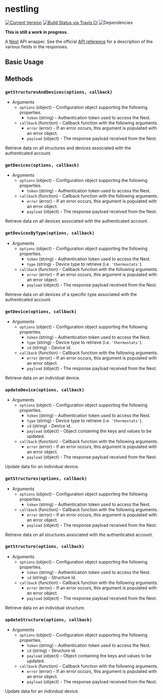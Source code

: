 # nestling

[![Current Version](https://img.shields.io/npm/v/nestling.svg)](https://www.npmjs.org/package/nestling)
[![Build Status via Travis CI](https://travis-ci.org/continuationlabs/nestling.svg?branch=master)](https://travis-ci.org/continuationlabs/nestling)
![Dependencies](http://img.shields.io/david/continuationlabs/nestling.svg)

**This is still a work in progress.**

A [Nest](http://www.nest.com) API wrapper. See the official [API reference](https://developer.nest.com/documentation/api-reference) for a description of the various fields in the responses.

## Basic Usage

## Methods

### `getStructuresAndDevices(options, callback)`

  - Arguments
    - `options` (object) - Configuration object supporting the following properties.
      - `token` (string) - Authentication token used to access the Nest.
    - `callback` (function) - Callback function with the following arguments.
      - `error` (error) - If an error occurs, this argument is populated with an error object.
      - `payload` (object) - The response payload received from the Nest.

Retrieve data on all structures and devices associated with the authenticated account.

### `getDevices(options, callback)`

  - Arguments
    - `options` (object) - Configuration object supporting the following properties.
      - `token` (string) - Authentication token used to access the Nest.
    - `callback` (function) - Callback function with the following arguments.
      - `error` (error) - If an error occurs, this argument is populated with an error object.
      - `payload` (object) - The response payload received from the Nest.

Retrieve data on all devices associated with the authenticated account.

### `getDevicesByType(options, callback)`

  - Arguments
    - `options` (object) - Configuration object supporting the following properties.
      - `token` (string) - Authentication token used to access the Nest.
      - `type` (string) - Device type to retrieve (i.e. `'thermostats'`).
    - `callback` (function) - Callback function with the following arguments.
      - `error` (error) - If an error occurs, this argument is populated with an error object.
      - `payload` (object) - The response payload received from the Nest.

Retrieve data on all devices of a specific type associated with the authenticated account.

### `getDevice(options, callback)`

  - Arguments
    - `options` (object) - Configuration object supporting the following properties.
      - `token` (string) - Authentication token used to access the Nest.
      - `type` (string) - Device type to retrieve (i.e. `'thermostats'`).
      - `id` (string) - Device id.
    - `callback` (function) - Callback function with the following arguments.
      - `error` (error) - If an error occurs, this argument is populated with an error object.
      - `payload` (object) - The response payload received from the Nest.

Retrieve data on an individual device.

### `updateDevice(options, callback)`

  - Arguments
    - `options` (object) - Configuration object supporting the following properties.
      - `token` (string) - Authentication token used to access the Nest.
      - `type` (string) - Device type to retrieve (i.e. `'thermostats'`).
      - `id` (string) - Device id.
      - `payload` (object) - Object containing the keys and values to be updated.
    - `callback` (function) - Callback function with the following arguments.
      - `error` (error) - If an error occurs, this argument is populated with an error object.
      - `payload` (object) - The response payload received from the Nest.

Update data for an individual device.

### `getStructures(options, callback)`

  - Arguments
    - `options` (object) - Configuration object supporting the following properties.
      - `token` (string) - Authentication token used to access the Nest.
    - `callback` (function) - Callback function with the following arguments.
      - `error` (error) - If an error occurs, this argument is populated with an error object.
      - `payload` (object) - The response payload received from the Nest.

Retrieve data on all structures associated with the authenticated account.

### `getStructure(options, callback)`

  - Arguments
    - `options` (object) - Configuration object supporting the following properties.
      - `token` (string) - Authentication token used to access the Nest.
      - `id` (string) - Structure id.
    - `callback` (function) - Callback function with the following arguments.
      - `error` (error) - If an error occurs, this argument is populated with an error object.
      - `payload` (object) - The response payload received from the Nest.

Retrieve data on an individual structure.

### `updateStructure(options, callback)`

  - Arguments
    - `options` (object) - Configuration object supporting the following properties.
      - `token` (string) - Authentication token used to access the Nest.
      - `id` (string) - Structure id.
      - `payload` (object) - Object containing the keys and values to be updated.
    - `callback` (function) - Callback function with the following arguments.
      - `error` (error) - If an error occurs, this argument is populated with an error object.
      - `payload` (object) - The response payload received from the Nest.

Update data for an individual device.
